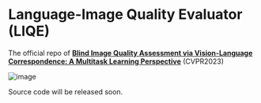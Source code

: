 # Language-Image Quality Evaluator (LIQE)

The official repo of [**Blind Image Quality Assessment via Vision-Language Correspondence: A Multitask Learning Perspective**](https://arxiv.org/pdf/2303.14968.pdf) (CVPR2023)

![image](https://github.com/zwx8981/LIQE/blob/main/clip_biqa.png)

Source code will be released soon.
